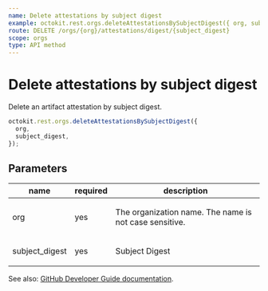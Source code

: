 ```yaml
---
name: Delete attestations by subject digest
example: octokit.rest.orgs.deleteAttestationsBySubjectDigest({ org, subject_digest })
route: DELETE /orgs/{org}/attestations/digest/{subject_digest}
scope: orgs
type: API method
---
```


# Delete attestations by subject digest

Delete an artifact attestation by subject digest.

```js
octokit.rest.orgs.deleteAttestationsBySubjectDigest({
  org,
  subject_digest,
});
```

## Parameters

<table>
  <thead>
    <tr>
      <th>name</th>
      <th>required</th>
      <th>description</th>
    </tr>
  </thead>
  <tbody>
    <tr><td>org</td><td>yes</td><td>

The organization name. The name is not case sensitive.

</td></tr>
<tr><td>subject_digest</td><td>yes</td><td>

Subject Digest

</td></tr>
  </tbody>
</table>

See also: [GitHub Developer Guide documentation](https://docs.github.com/rest/orgs/attestations#delete-attestations-by-subject-digest).
